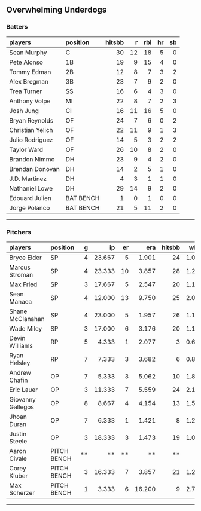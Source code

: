 ## Overwhelming Underdogs

### Batters

 
|players          |position  | hitsbb|  r| rbi| hr| sb| 
|:----------------|:---------|------:|--:|---:|--:|--:| 
|Sean Murphy      |C         |     30| 12|  18|  5|  0| 
|Pete Alonso      |1B        |     19|  9|  15|  4|  0| 
|Tommy Edman      |2B        |     12|  8|   7|  3|  2| 
|Alex Bregman     |3B        |     23|  7|   9|  2|  0| 
|Trea Turner      |SS        |     16|  6|   4|  3|  0| 
|Anthony Volpe    |MI        |     22|  8|   7|  2|  3| 
|Josh Jung        |CI        |     16| 11|  16|  5|  0| 
|Bryan Reynolds   |OF        |     24|  7|   6|  0|  2| 
|Christian Yelich |OF        |     22| 11|   9|  1|  3| 
|Julio Rodriguez  |OF        |     14|  5|   3|  2|  2| 
|Taylor Ward      |OF        |     26| 10|   8|  2|  0| 
|Brandon Nimmo    |DH        |     23|  9|   4|  2|  0| 
|Brendan Donovan  |DH        |     14|  2|   5|  1|  0| 
|J.D. Martinez    |DH        |      4|  3|   1|  1|  0| 
|Nathaniel Lowe   |DH        |     29| 14|   9|  2|  0| 
|Edouard Julien   |BAT BENCH |      1|  0|   1|  0|  0| 
|Jorge Polanco    |BAT BENCH |     21|  5|  11|  2|  0| 

* * *

### Pitchers

 
|players           |position    |  g|     ip| er|    era| hitsbb|  whip| so|  w| sv| 
|:-----------------|:-----------|--:|------:|--:|------:|------:|-----:|--:|--:|--:| 
|Bryce Elder       |SP          |  4| 23.667|  5|  1.901|     24| 1.014| 19|  1|  0| 
|Marcus Stroman    |SP          |  4| 23.333| 10|  3.857|     28| 1.200| 19|  0|  0| 
|Max Fried         |SP          |  3| 17.667|  5|  2.547|     20| 1.132| 19|  1|  0| 
|Sean Manaea       |SP          |  4| 12.000| 13|  9.750|     25| 2.083| 14|  1|  0| 
|Shane McClanahan  |SP          |  4| 23.000|  5|  1.957|     26| 1.130| 31|  3|  0| 
|Wade Miley        |SP          |  3| 17.000|  6|  3.176|     20| 1.176|  7|  1|  0| 
|Devin Williams    |RP          |  5|  4.333|  1|  2.077|      3| 0.692|  4|  0|  3| 
|Ryan Helsley      |RP          |  7|  7.333|  3|  3.682|      6| 0.818|  7|  0|  1| 
|Andrew Chafin     |OP          |  7|  5.333|  3|  5.062|     10| 1.875| 11|  1|  2| 
|Eric Lauer        |OP          |  3| 11.333|  7|  5.559|     24| 2.118| 14|  0|  0| 
|Giovanny Gallegos |OP          |  8|  8.667|  4|  4.154|     13| 1.500|  4|  0|  1| 
|Jhoan Duran       |OP          |  7|  6.333|  1|  1.421|      8| 1.263|  7|  0|  3| 
|Justin Steele     |OP          |  3| 18.333|  3|  1.473|     19| 1.036| 12|  2|  0| 
|Aaron Civale      |PITCH BENCH | **|     **| **|     **|     **|    **| **| **| **| 
|Corey Kluber      |PITCH BENCH |  3| 16.333|  7|  3.857|     21| 1.286| 11|  2|  0| 
|Max Scherzer      |PITCH BENCH |  1|  3.333|  6| 16.200|      9| 2.700|  3|  0|  0| 


* * *



